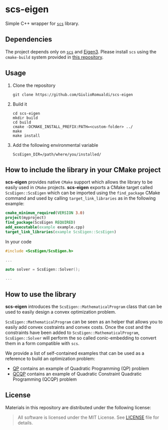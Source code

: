 # scs-eigen

Simple C++ wrapper for [`scs`](https://github.com/cvxgrp/scs) library.


## Dependencies
The project depends only on [`scs`](https://github.com/cvxgrp/scs) and [Eigen3](http://eigen.tuxfamily.org/index.php?title=Main_Page). Please install `scs` using the `cmake-build` system provided in [this repository](https://github.com/dic-iit/scs-cmake-buildsystem).

## Usage
1. Clone the repository
   ```ansi
   git clone https://github.com/GiulioRomualdi/scs-eigen
   ```
2. Build it
   ```ansi
   cd scs-eigen
   mkdir build
   cd build
   cmake -DCMAKE_INSTALL_PREFIX:PATH=<custom-folder> ../
   make
   make install
   ```
3. Add the following environmental variable
   ```ansi
   ScsEigen_DIR=/path/where/you/installed/
   ```

## How to include the library in your CMake project
**scs-eigen** provides native `CMake` support which allows the library to be easily used in `CMake` projects.
**scs-eigen** exports a CMake target called `ScsEigen::ScsEigen` which can be imported using the `find_package` CMake command and used by calling `target_link_libraries` as in the following example:
```cmake
cmake_minimum_required(VERSION 3.0)
project(myproject)
find_package(ScsEigen REQUIRED)
add_executable(example example.cpp)
target_link_libraries(example ScsEigen::ScsEigen)
```

In your code
```cpp
#include <ScsEigen/ScsEigen.h>

...

auto solver = ScsEigen::Solver();

...
```

## How to use the library
**scs-eigen** introduces the `ScsEigen::MathematicalProgram` class that can be used to easily design a convex optimization problem.

`ScsEigen::MathematicalProgram` can be seen as an helper that allows you to easily add convex costraints and convex costs. Once the cost and the constraints have been added to `ScsEigen::MathematicalProgram`, `ScsEigen::Solver` will perform the so called conic-embedding to convert them in a form compatible with `scs`.

We provide a list of self-contained examples that can be used as a reference to build an optimization problem:
- [QP](pages/qp.md) contains an example of Quadratic Programming (QP) problem
- [QCQP](pages/qcqp.md) contains an example of Quadratic Constraint Quadratic Programming (QCQP) problem

## License
Materials in this repository are distributed under the following license:

> All software is licensed under the MIT License. See [LICENSE](https://github.com/GiulioRomualdi/scs-eigen/blob/main/LICENSE) file for details.

